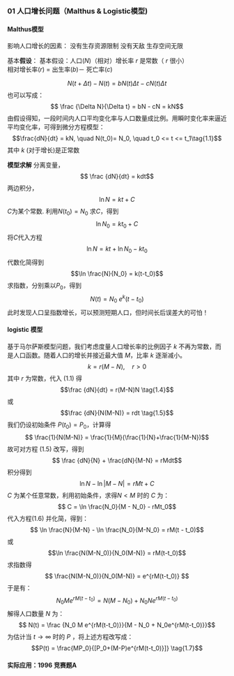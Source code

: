 ### 01 人口增长问题（Malthus & Logistic模型)

#### Malthus模型

影响人口增长的因素：
	没有生存资源限制
	没有天敌
	生存空间无限

基本**假设**：
	基本假设：人口($N$)（相对）增长率 $r$ 是常数（ $r$ 很小）  
	相对增长率($r$) = 出生率($b$)－ 死亡率($c$)

$$ N (t + \Delta t) - N(t) = bN(t)\Delta t - cN(t)\Delta t $$
也可以写成：
$$ \frac {\Delta N}{\Delta t} = bN - cN = kN$$
由假设得知，一段时间内人口平均变化率与人口数量成比例。用瞬时变化率来逼近平均变化率，可得到微分方程模型：
$$\frac{dN}{dt} = kN,  \quad N(t_0)= N_0, \quad  t_0 <= t <= t_1\tag{1.1}$$
其中 $k$ (对于增长)是正常数

**模型求解**
分离变量，
$$ \frac {dN}{dt} = kdt$$
两边积分，
$$ \ln N=kt+C$$
$C$为某个常数. 利用$N(t_0) = N_0$ 求$C$，得到
$$ \ln N_0 = kt_0 + C \tag{1.2}$$
将$C$代入方程
$$ \ln N = kt + \ln N_0 - kt_0$$
代数化简得到
$$\ln \frac{N}{N_0} = k(t-t_0)$$
求指数，分别乘以$P_0$，得到
$$N(t)=N_0 \ e^k(t-t_0)\tag{1.3}$$
此时发现人口呈指数增长，可以预测短期人口，但时间长后误差大的可怕！

#### logistic 模型
基于马尔萨斯模型问题，我们考虑度量人口增长率的比例因子 $k$ 不再为常数，而是人口函数。随着人口的增长并接近最大值 $M$，比率 $k$ 逐渐减小。
$$k = r(M - N), \quad r>0$$
其中 $r$ 为常数，代入 $(1.1)$ 得
$$\frac {dN}{dt} = r(M-N)N \tag{1.4}$$
或
$$\frac {dN}{N(M-N)} = rdt \tag{1.5}$$
我们仍设初始条件 $P(t_0) = P_0$，计算得
$$ \frac{1}{N(M-N)} = \frac{1}{M}(\frac{1}{N}+\frac{1}{M-N})$$
故可对方程 $(1.5)$ 改写，得到
$$ \frac {dN}{N} + \frac{dN}{M-N} = rMdt$$
积分得到
$$ \ln N - \ln \left| M-N\right| = rMt + C \tag{1.6}$$
$C$ 为某个任意常数，利用初始条件，求得$N < M$ 时的 $C$ 为：
$$ C = \ln \frac{N_0}{M - N_0} - rMt_0$$
代入方程$(1.6)$ 并化简，得到：
$$ \ln \frac{N}{M-N} - \ln \frac{N_0}{M-N_0} = rM(t - t_0)$$
或
$$\ln \frac{N(M-N_0)}{N_0(M-N)} = rM(t-t_0)$$ 
求指数得
$$ \frac{N(M-N_0)}{N_0(M-N)} = e^{rM(t-t_0)} $$
于是有：
$$ N_0 M e^{rM(t-t_0)} = N(M-N_0)+N_0Ne^{rM(t-t_0)}$$
解得人口数量 $N$ 为：
$$ N(t) = \frac {N_0 M e^{rM(t-t_0)}}{M - N_0 + N_0e^{rM(t-t_0)}}$$
为估计当 $t\rightarrow\infty$ 时的 $P$ ，将上述方程改写成：
$$P(t) = \frac{MP_0}{[P_0+(M-P)e^{rM(t-t_0)}]} \tag{1.7}$$

 
#### 实际应用：1996 竞赛题A